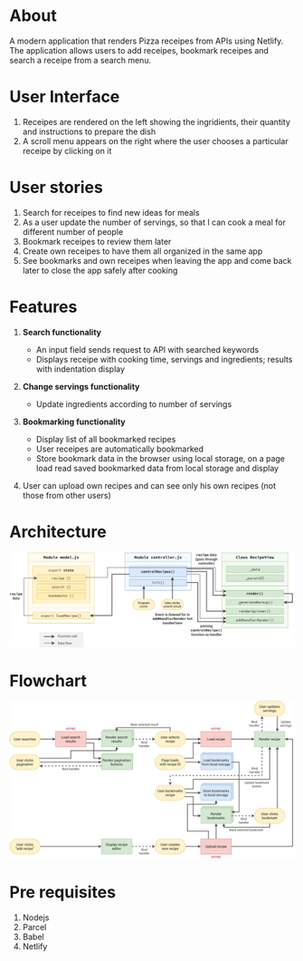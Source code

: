 # About

A modern application that renders Pizza receipes from APIs using Netlify. The application allows users to add receipes, bookmark receipes and search a receipe from a search menu.

# User Interface

1. Receipes are rendered on the left showing the ingridients, their quantity and instructions to prepare the dish
2. A scroll menu appears on the right where the user chooses a particular receipe by clicking on it

# User stories

1. Search for receipes to find new ideas for meals
2. As a user update the number of servings, so that I can cook a meal for different number of people
3. Bookmark receipes to review them later
4. Create own receipes to have them all organized in the same app
5. See bookmarks and own receipes when leaving the app and come back later to close the app safely after cooking

# Features
1. **Search functionality** 
    * An input field sends request to API with searched keywords 
    * Displays receipe with cooking time, servings and ingredients; results with indentation display

2. **Change servings functionality** 
    * Update ingredients according to number of servings

3. **Bookmarking functionality** 
    * Display list of all bookmarked recipes
    * User receipes are automatically bookmarked
    * Store bookmark data in the browser using local storage, on a page load read saved bookmarked data from local storage and display

4. User can upload own recipes and can see only his own recipes (not those from other users)

# Architecture

![](https://github.com/singhdivyank/JavaScript-projects/blob/main/Project6/forkify-architecture-recipe-loading.png)

# Flowchart

![](https://github.com/singhdivyank/JavaScript-projects/blob/main/Project6/forkify-flowchart-part-3.png)

# Pre requisites

1. Nodejs
2. Parcel
3. Babel
4. Netlify
